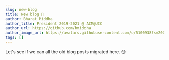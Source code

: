 ```yaml
---
slug: new-blog
title: New blog 👋
author: Bharat Middha
author_title: President 2019-2021 @ ACM@UIC
author_url: https://github.com/bmiddha
author_image_url: https://avatars.githubusercontent.com/u/5100938?s=200&v=4
tags: []
---
```


Let's see if we can all the old blog posts migrated here. 😏
